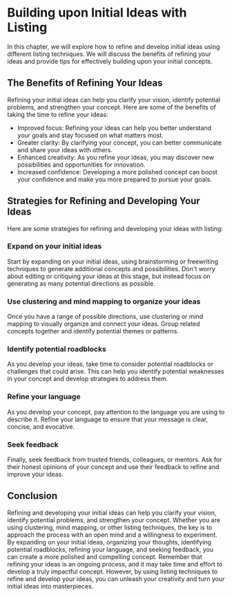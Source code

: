 Building upon Initial Ideas with Listing
===============================================================================================

In this chapter, we will explore how to refine and develop initial ideas using different listing techniques. We will discuss the benefits of refining your ideas and provide tips for effectively building upon your initial concepts.

The Benefits of Refining Your Ideas
-----------------------------------

Refining your initial ideas can help you clarify your vision, identify potential problems, and strengthen your concept. Here are some of the benefits of taking the time to refine your ideas:

* Improved focus: Refining your ideas can help you better understand your goals and stay focused on what matters most.
* Greater clarity: By clarifying your concept, you can better communicate and share your ideas with others.
* Enhanced creativity: As you refine your ideas, you may discover new possibilities and opportunities for innovation.
* Increased confidence: Developing a more polished concept can boost your confidence and make you more prepared to pursue your goals.

Strategies for Refining and Developing Your Ideas
-------------------------------------------------

Here are some strategies for refining and developing your ideas with listing:

### Expand on your initial ideas

Start by expanding on your initial ideas, using brainstorming or freewriting techniques to generate additional concepts and possibilities. Don't worry about editing or critiquing your ideas at this stage, but instead focus on generating as many potential directions as possible.

### Use clustering and mind mapping to organize your ideas

Once you have a range of possible directions, use clustering or mind mapping to visually organize and connect your ideas. Group related concepts together and identify potential themes or patterns.

### Identify potential roadblocks

As you develop your ideas, take time to consider potential roadblocks or challenges that could arise. This can help you identify potential weaknesses in your concept and develop strategies to address them.

### Refine your language

As you develop your concept, pay attention to the language you are using to describe it. Refine your language to ensure that your message is clear, concise, and evocative.

### Seek feedback

Finally, seek feedback from trusted friends, colleagues, or mentors. Ask for their honest opinions of your concept and use their feedback to refine and improve your ideas.

Conclusion
----------

Refining and developing your initial ideas can help you clarify your vision, identify potential problems, and strengthen your concept. Whether you are using clustering, mind mapping, or other listing techniques, the key is to approach the process with an open mind and a willingness to experiment. By expanding on your initial ideas, organizing your thoughts, identifying potential roadblocks, refining your language, and seeking feedback, you can create a more polished and compelling concept. Remember that refining your ideas is an ongoing process, and it may take time and effort to develop a truly impactful concept. However, by using listing techniques to refine and develop your ideas, you can unleash your creativity and turn your initial ideas into masterpieces.
